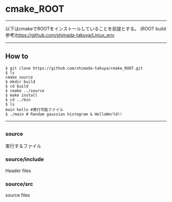 # cmake_ROOT

---
以下はcmakeでROOTをインストールしていることを前提とする。
(ROOT build参考)https://github.com/shimada-takuya/Liniux_env

---
## How to

```
$ git clone https://github.com/shimada-takuya/cmake_ROOT.git
$ ls
cmake source
$ mkdir build
$ cd build
$ cmake ../source
$ make install
$ cd ../bin
$ ls
main hello #実行可能ファイル
$ ./main # Randam gaussian histogram & HelloWorld!!
```

---
##

### source
実行するファイル

### source/include
Header files

### source/src
source files

